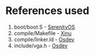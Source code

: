 # References used
1. boot/boot.S - [SerenityOS](https://github.com/SerenityOS/serenity/tree/master/Kernel/Arch/i386/Boot/boot.S)
2. compile/Makefile - [Xinu](https://github.com/xinu-os/xinu/blob/master/compile/Makefile)
3. compile/linker.ld - [Osdev](https://wiki.osdev.org/Bare_Bones#Linking_the_Kernel)
4. include/vga.h - [Osdev](https://wiki.osdev.org/Bare_Bones#Writing_a_kernel_in_C)

